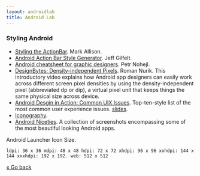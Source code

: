```yaml
---
layout: androidlab
title: Android Lab
---
```


### Styling Android
  * [Styling the ActionBar](http://blog.stylingandroid.com/archives/1240). Mark Allison.
  * [Android Action Bar Style Generator](http://jgilfelt.github.com/android-actionbarstylegenerator/). Jeff Gilfelt.
  * [Android cheatsheet for graphic designers](http://petrnohejl.github.io/Android-Cheatsheet-For-Graphic-Designers/). Petr Nohejl.
  * [DesignBytes: Density-independent Pixels](https://www.youtube.com/watch?v=zhszwkcay2A). Roman Nurik. This introductory video explains how Android app designers can easily work across different screen pixel densities by using the density-independent pixel (abbreviated dp or dip), a virtual pixel unit that keeps things the same physical size across device.
  * [Android Desgin in Action: Common UIX Issues](http://www.youtube.com/watch?v=pEGWcMTxs3I). Top-ten-style list of the most common user experience issues. [slides](https://plus.google.com/photos/113735310430199015092/albums/5922016738597430017). 
  * [Iconography](http://developer.android.com/design/style/iconography.html).
  * [Android Niceties](http://androidniceties.tumblr.com). A collection of screenshots encompassing some of the most beautiful looking Android apps.

Android Launcher Icon Size.

``
ldpi: 36 x 36
mdpi: 48 x 48
hdpi: 72 x 72
xhdpi: 96 x 96
xxhdpi: 144 x 144
xxxhdpi: 192 x 192.
web: 512 x 512
``

[&laquo; Go back](./)